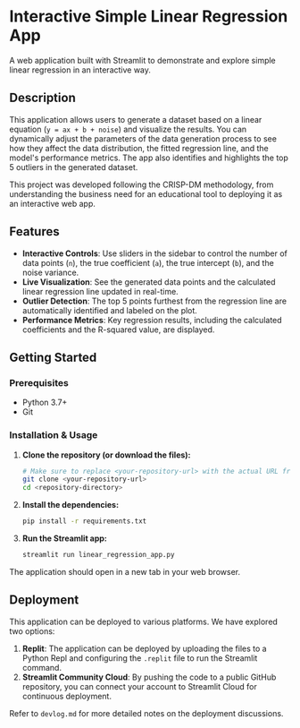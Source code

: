 # Interactive Simple Linear Regression App

A web application built with Streamlit to demonstrate and explore simple linear regression in an interactive way.

## Description

This application allows users to generate a dataset based on a linear equation (`y = ax + b + noise`) and visualize the results. You can dynamically adjust the parameters of the data generation process to see how they affect the data distribution, the fitted regression line, and the model's performance metrics. The app also identifies and highlights the top 5 outliers in the generated dataset.

This project was developed following the CRISP-DM methodology, from understanding the business need for an educational tool to deploying it as an interactive web app.

## Features

- **Interactive Controls**: Use sliders in the sidebar to control the number of data points (`n`), the true coefficient (`a`), the true intercept (`b`), and the noise variance.
- **Live Visualization**: See the generated data points and the calculated linear regression line updated in real-time.
- **Outlier Detection**: The top 5 points furthest from the regression line are automatically identified and labeled on the plot.
- **Performance Metrics**: Key regression results, including the calculated coefficients and the R-squared value, are displayed.

## Getting Started

### Prerequisites

- Python 3.7+
- Git

### Installation & Usage

1.  **Clone the repository (or download the files):**
    ```bash
    # Make sure to replace <your-repository-url> with the actual URL from GitHub
    git clone <your-repository-url>
    cd <repository-directory>
    ```

2.  **Install the dependencies:**
    ```bash
    pip install -r requirements.txt
    ```

3.  **Run the Streamlit app:**
    ```bash
    streamlit run linear_regression_app.py
    ```

The application should open in a new tab in your web browser.

## Deployment

This application can be deployed to various platforms. We have explored two options:

1.  **Replit**: The application can be deployed by uploading the files to a Python Repl and configuring the `.replit` file to run the Streamlit command.
2.  **Streamlit Community Cloud**: By pushing the code to a public GitHub repository, you can connect your account to Streamlit Cloud for continuous deployment.

Refer to `devlog.md` for more detailed notes on the deployment discussions.
